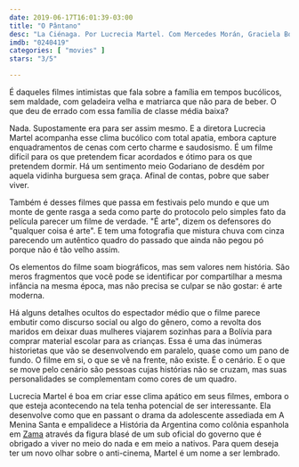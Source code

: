 ```yaml
---
date: 2019-06-17T16:01:39-03:00
title: "O Pântano"
desc: "La Ciénaga. Por Lucrecia Martel. Com Mercedes Morán, Graciela Borges, Martín Adjemián."
imdb: "0240419"
categories: [ "movies" ]
stars: "3/5"

---
```

É daqueles filmes intimistas que fala sobre a família em tempos bucólicos, sem maldade, com geladeira velha e matriarca que não para de beber. O que deu de errado com essa família de classe média baixa?

Nada. Supostamente era para ser assim mesmo. E a diretora Lucrecia Martel acompanha esse clima bucólico com total apatia, embora capture enquadramentos de cenas com certo charme e saudosismo. É um filme difícil para os que pretendem ficar acordados e ótimo para os que pretendem dormir. Há um sentimento meio Godariano de desdém por aquela vidinha burguesa sem graça. Afinal de contas, pobre que saber viver.

Também é desses filmes que passa em festivais pelo mundo e que um monte de gente rasga a seda como parte do protocolo pelo simples fato da película parecer um filme de verdade. "É arte", dizem os defensores do "qualquer coisa é arte". E tem uma fotografia que mistura chuva com cinza parecendo um autêntico quadro do passado que ainda não pegou pó porque não é tão velho assim.

Os elementos do filme soam biográficos, mas sem valores nem história. São meros fragmentos que você pode se identificar por compartilhar a mesma infância na mesma época, mas não precisa se culpar se não gostar: é arte moderna.

Há alguns detalhes ocultos do espectador médio que o filme parece embutir como discurso social ou algo do gênero, como a revolta dos maridos em deixar duas mulheres viajarem sozinhas para a Bolívia para comprar material escolar para as crianças. Essa é uma das inúmeras historietas que vão se desenvolvendo em paralelo, quase como um pano de fundo. O filme em si, o que se vê na frente, não existe. É o cenário. E o que se move pelo cenário são pessoas cujas histórias não se cruzam, mas suas personalidades se complementam como cores de um quadro.

Lucrecia Martel é boa em criar esse clima apático em seus filmes, embora o que esteja acontecendo na tela tenha potencial de ser interessante. Ela desenvolve como que en passant o drama da adolescente assediada em A Menina Santa e empalidece a História da Argentina como colônia espanhola em [Zama](/movies/zama) através da figura blasé de um sub oficial do governo que é obrigado a viver no meio do nada e em meio a nativos. Para quem deseja ter um novo olhar sobre o anti-cinema, Martel é um nome a ser lembrado.

